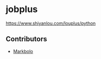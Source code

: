 # jobplus

https://www.shiyanlou.com/louplus/python

## Contributors

* [Markbolo](https://github.com/Markbolo)
